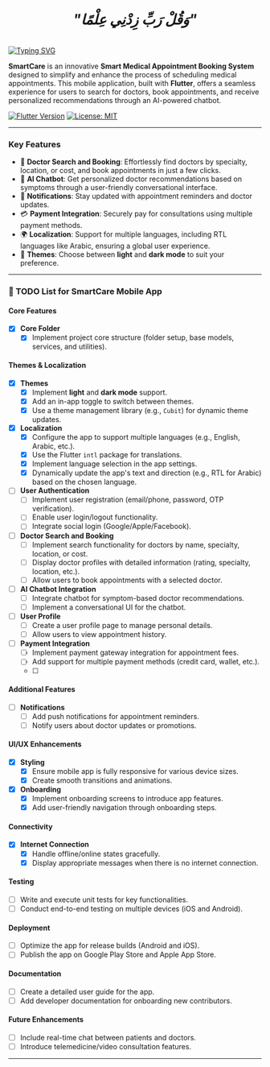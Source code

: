 <div align="center">

# *"وَقُلْ رَبِّ زِدْنِي عِلْمًا"*

</div>

<br clear="both">
<a href="https://git.io/typing-svg"><img src="https://readme-typing-svg.demolab.com?font=Protest+Guerrilla&weight=900&size=45&pause=1000&color=F78918&width=835&height=100&lines=SmartCare+App+📱+%F0%9F%98%8A%E2%9C%8C%EF%B8%8F" alt="Typing SVG" /></a>
<br clear="both">

**SmartCare** is an innovative **Smart Medical Appointment Booking System** designed to simplify and enhance the process of scheduling medical appointments. This mobile application, built with **Flutter**, offers a seamless experience for users to search for doctors, book appointments, and receive personalized recommendations through an AI-powered chatbot. 

[![Flutter Version](https://img.shields.io/badge/Flutter-v3.0-blue.svg)](https://flutter.dev/)
[![License: MIT](https://img.shields.io/badge/License-MIT-yellow.svg)](https://opensource.org/licenses/MIT)

---

### **Key Features**
- 🌟 **Doctor Search and Booking**: Effortlessly find doctors by specialty, location, or cost, and book appointments in just a few clicks.  
- 🤖 **AI Chatbot**: Get personalized doctor recommendations based on symptoms through a user-friendly conversational interface.  
- 🔔 **Notifications**: Stay updated with appointment reminders and doctor updates.  
- 💳 **Payment Integration**: Securely pay for consultations using multiple payment methods.  
- 🌍 **Localization**: Support for multiple languages, including RTL languages like Arabic, ensuring a global user experience.  
- 🎨 **Themes**: Choose between **light** and **dark mode** to suit your preference.  

--- 

### 📝 TODO List for SmartCare Mobile App 

#### **Core Features**
- [x] **Core Folder**
  - [x] Implement project core structure (folder setup, base models, services, and utilities).
        
#### **Themes & Localization**
- [x] **Themes**
  - [x] Implement **light** and **dark mode** support.
  - [x] Add an in-app toggle to switch between themes.
  - [x] Use a theme management library (e.g., `Cubit`) for dynamic theme updates.

- [x] **Localization**
  - [x] Configure the app to support multiple languages (e.g., English, Arabic, etc.).
  - [x] Use the Flutter `intl` package for translations.
  - [x] Implement language selection in the app settings.
  - [x] Dynamically update the app's text and direction (e.g., RTL for Arabic) based on the chosen language.

- [ ] **User Authentication**
  - [ ] Implement user registration (email/phone, password, OTP verification).
  - [ ] Enable user login/logout functionality.
  - [ ] Integrate social login (Google/Apple/Facebook).

- [ ] **Doctor Search and Booking**
  - [ ] Implement search functionality for doctors by name, specialty, location, or cost.
  - [ ] Display doctor profiles with detailed information (rating, specialty, location, etc.).
  - [ ] Allow users to book appointments with a selected doctor.

- [ ] **AI Chatbot Integration**
  - [ ] Integrate chatbot for symptom-based doctor recommendations.
  - [ ] Implement a conversational UI for the chatbot.

- [ ] **User Profile**
  - [ ] Create a user profile page to manage personal details.
  - [ ] Allow users to view appointment history.

- [ ] **Payment Integration**
  - [ ] Implement payment gateway integration for appointment fees.
  - [ ] Add support for multiple payment methods (credit card, wallet, etc.).
  - [ ] 
#### **Additional Features**
- [ ] **Notifications**
  - [ ] Add push notifications for appointment reminders.
  - [ ] Notify users about doctor updates or promotions.

#### **UI/UX Enhancements**
- [x] **Styling**
  - [x] Ensure mobile app is fully responsive for various device sizes.
  - [x] Create smooth transitions and animations.

- [x] **Onboarding**
  - [x] Implement onboarding screens to introduce app features.
  - [x] Add user-friendly navigation through onboarding steps.

#### **Connectivity**
- [x] **Internet Connection**
  - [x] Handle offline/online states gracefully.
  - [x] Display appropriate messages when there is no internet connection.

#### **Testing**
- [ ] Write and execute unit tests for key functionalities.
- [ ] Conduct end-to-end testing on multiple devices (iOS and Android).

#### **Deployment**
- [ ] Optimize the app for release builds (Android and iOS).
- [ ] Publish the app on Google Play Store and Apple App Store.

#### **Documentation**
- [ ] Create a detailed user guide for the app.
- [ ] Add developer documentation for onboarding new contributors.

#### **Future Enhancements**
- [ ] Include real-time chat between patients and doctors.
- [ ] Introduce telemedicine/video consultation features.

--- 

